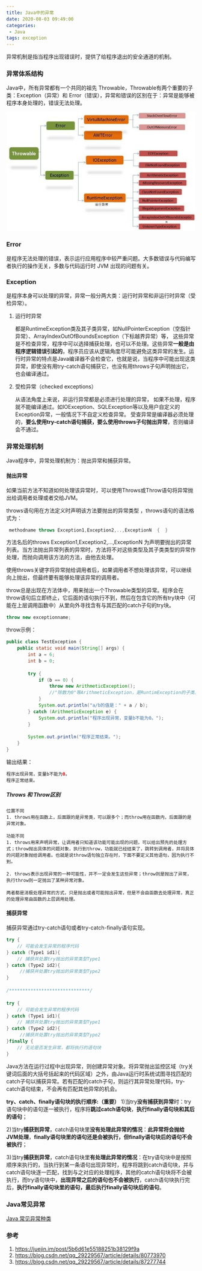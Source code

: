 ```yaml
---
title: Java中的异常
date: 2020-08-03 09:49:00
categories:
 - Java
tags: exception
---
```



异常机制是指当程序出现错误时，提供了给程序退出的安全通道的机制。

### 异常体系结构

Java中，所有异常都有一个共同的祖先 Throwable，Throwable有两个重要的子类：Exception（异常）和 Error（错误），异常和错误的区别在于：异常是能够被程序本身处理的，错误无法处理。

![Throwable_structure.png]( https://raw.githubusercontent.com/Joey-Hu/images/master/exception/Throwable_structure.png )

### Error

 是程序无法处理的错误，表示运行应用程序中较严重问题。大多数错误与代码编写者执行的操作无关，多数与代码运行时 JVM 出现的问题有关。

### Exception

是程序本身可以处理的异常，异常一般分两大类：运行时异常和非运行时异常（受检异常）。

1. 运行时异常

   都是RuntimeException类及其子类异常，如NullPointerException（空指针异常）、ArrayIndexOutOfBoundsException（下标越界异常）等， 这些异常是不检查异常，程序中可以选择捕获处理，也可以不处理。这些异常**一般是由程序逻辑错误引起的**，程序员应该从逻辑角度尽可能避免这类异常的发生。运行时异常的特点是Java编译器不会检查它，也就是说，当程序中可能出现这类异常，即使没有用try-catch语句捕获它，也没有用throws子句声明抛出它，也会编译通过。 

2. 受检异常（checked exceptions）

   从语法角度上来说，非运行异常都是必须进行处理的异常， 如果不处理，程序就不能编译通过。如IOException、SQLException等以及用户自定义的Exception异常，一般情况下不自定义检查异常。 受查异常是编译器必须处理的，**要么使用try-catch语句捕获，要么使用throws子句抛出异常**，否则编译会不通过。
   
### 异常处理机制

Java程序中，异常处理机制为：抛出异常和捕获异常。

#### 抛出异常

如果当前方法不知道如何处理该异常时，可以使用Throws或Throw语句将异常抛出给调用者处理或者交给JVM。

  throws语句用在方法定义时声明该方法要抛出的异常类型 ，throws语句的语法格式为： 

```java
 methodname throws Exception1,Exception2,..,ExceptionN  {  }  
```

方法名后的throws Exception1,Exception2,…,ExceptionN 为声明要抛出的异常列表。当方法抛出异常列表的异常时，方法将不对这些类型及其子类类型的异常作处理，而抛向调用该方法的方法，由他去处理。

使用throws关键字将异常抛给调用者后，如果调用者不想处理该异常，可以继续向上抛出，但最终要有能够处理该异常的调用者。

 throw总是出现在方法体中，用来抛出一个Throwable类型的异常。程序会在throw语句后立即终止，它后面的语句执行不到，然后在包含它的所有try块中（可能在上层调用函数中）从里向外寻找含有与其匹配的catch子句的try块。 

```java
throw new exceptionname;
```

throw示例：

```java
public class TestException {  
    public static void main(String[] args) {  
        int a = 6;  
        int b = 0;  
        
        try { 
            if (b == 0) {
				throw new ArithmeticException(); 
				//"除数为0"等ArithmeticException，是RuntimException的子类。而运行时异常将由运行时系统自动抛出，不需要使用throw语句,这里把throw new ArithmeticException()去掉也是不影响运行结果的。
			}
            System.out.println("a/b的值是：" + a / b);  
        } catch (ArithmeticException e) {
            System.out.println("程序出现异常，变量b不能为0。");  
        }  
        
        System.out.println("程序正常结束。");  
    }  
}
```

输出结果：

```java
程序出现异常，变量b不能为0。
程序正常结束。
```

##### Throws 和 Throw区别

```
位置不同
1. throws用在函数上，后面跟的是异常类，可以跟多个；而throw用在函数内，后面跟的是异常对象。

功能不同
1. throws用来声明异常，让调用者只知道该功能可能出现的问题，可以给出预先的处理方式；throw抛出具体的问题对象，执行到throw，功能就已经结束了，跳转到调用者，并将具体的问题对象抛给调用者。也就是说throw语句独立存在时，下面不要定义其他语句，因为执行不到。

2. throws表示出现异常的一种可能性，并不一定会发生这些异常；throw则是抛出了异常，执行throw则一定抛出了某种异常对象。

两者都是消极处理异常的方式，只是抛出或者可能抛出异常，但是不会由函数去处理异常，真正的处理异常由函数的上层调用处理。
```

#### 捕获异常

 捕获异常通过try-catch语句或者try-catch-finally语句实现。 

```java
try {  
	// 可能会发生异常的程序代码  
} catch (Type1 id1){  
	// 捕获并处置try抛出的异常类型Type1  
} catch (Type2 id2){  
	 //捕获并处置try抛出的异常类型Type2  
}

/******************************/

try {  
	// 可能会发生异常的程序代码  
} catch (Type1 id1){  
	// 捕获并处置try抛出的异常类型Type1  
} catch (Type2 id2){  
	 //捕获并处置try抛出的异常类型Type2  
}finally {  
	// 无论是否发生异常，都将执行的语句块  
} 
```

 Java方法在运行过程中出现异常，则创建异常对象。将异常抛出监控区域（try关键词后面的大括号括起来的代码区域）之外，由Java运行时系统试图寻找匹配的catch子句以捕获异常。若有匹配的catch子句，则运行其异常处理代码，try-catch语句结束，不会再有匹配其他异常的机会。 

**try、catch、finally语句块的执行顺序:（重要）**
   1)当try**没有捕获到异常**时：try语句块中的语句逐一被执行，程序将**跳过catch语句块**，**执行finally语句块和其后的语句**；

2)当try**捕获到异常**，catch语句块里**没有处理此异常的情况**：**此异常将会抛给JVM处理**，**finally语句块里的语句还是会被执行，但finally语句块后的语句不会被执行**；

3)当try**捕获到异常**，catch语句块里**有处理此异常的情况**：在try语句块中是按照顺序来执行的，当执行到某一条语句出现异常时，程序将跳到catch语句块，并与catch语句块逐一匹配，找到与之对应的处理程序，其他的catch语句块将不会被执行，而try语句块中，**出现异常之后的语句也不会被执行**，catch语句块执行完后，**执行finally语句块里的语句，最后执行finally语句块后的语句**。 

 ### Java常见异常

 [Java 常见异常种类](https://www.cnblogs.com/qlqwjy/p/7816290.html)

###  参考

1. https://juejin.im/post/5b6d61e55188251b38129f9a 
2.  https://blog.csdn.net/qq_29229567/article/details/80773970 
3.  https://blog.csdn.net/qq_29229567/article/details/87277744 

